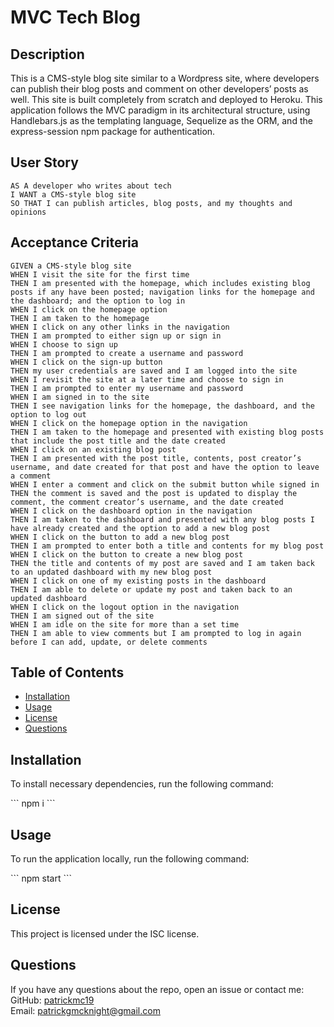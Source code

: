 # MVC Tech Blog

## Description

This is a CMS-style blog site similar to a Wordpress site, where developers can publish their blog posts and comment on other developers’ posts as well. This site is built completely from scratch and deployed to Heroku. This application follows the MVC paradigm in its architectural structure, using Handlebars.js as the templating language, Sequelize as the ORM, and the express-session npm package for authentication.

## User Story
```
AS A developer who writes about tech
I WANT a CMS-style blog site
SO THAT I can publish articles, blog posts, and my thoughts and opinions
```

## Acceptance Criteria
```
GIVEN a CMS-style blog site
WHEN I visit the site for the first time
THEN I am presented with the homepage, which includes existing blog posts if any have been posted; navigation links for the homepage and the dashboard; and the option to log in
WHEN I click on the homepage option
THEN I am taken to the homepage
WHEN I click on any other links in the navigation
THEN I am prompted to either sign up or sign in
WHEN I choose to sign up
THEN I am prompted to create a username and password
WHEN I click on the sign-up button
THEN my user credentials are saved and I am logged into the site
WHEN I revisit the site at a later time and choose to sign in
THEN I am prompted to enter my username and password
WHEN I am signed in to the site
THEN I see navigation links for the homepage, the dashboard, and the option to log out
WHEN I click on the homepage option in the navigation
THEN I am taken to the homepage and presented with existing blog posts that include the post title and the date created
WHEN I click on an existing blog post
THEN I am presented with the post title, contents, post creator’s username, and date created for that post and have the option to leave a comment
WHEN I enter a comment and click on the submit button while signed in
THEN the comment is saved and the post is updated to display the comment, the comment creator’s username, and the date created
WHEN I click on the dashboard option in the navigation
THEN I am taken to the dashboard and presented with any blog posts I have already created and the option to add a new blog post
WHEN I click on the button to add a new blog post
THEN I am prompted to enter both a title and contents for my blog post
WHEN I click on the button to create a new blog post
THEN the title and contents of my post are saved and I am taken back to an updated dashboard with my new blog post
WHEN I click on one of my existing posts in the dashboard
THEN I am able to delete or update my post and taken back to an updated dashboard
WHEN I click on the logout option in the navigation
THEN I am signed out of the site
WHEN I am idle on the site for more than a set time
THEN I am able to view comments but I am prompted to log in again before I can add, update, or delete comments
```

## Table of Contents

* [Installation](#installation)
* [Usage](#usage)
* [License](#license)
* [Questions](#questions)

## Installation

To install necessary dependencies, run the following command:

\`\`\`
npm i
\`\`\`

## Usage

To run the application locally, run the following command:

\`\`\`
npm start
\`\`\`

## License

This project is licensed under the ISC license.

## Questions

If you have any questions about the repo, open an issue or contact me:
<br>
GitHub: [patrickmc19](https://github.com/patrickmc19/MVC_Tech_Blog)
<br>
Email: [patrickgmcknight@gmail.com](mailto:patrickgmcknight@gmail.com)